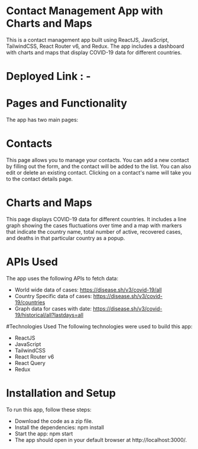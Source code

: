 # Contact Management App with Charts and Maps
This is a contact management app built using ReactJS, JavaScript, TailwindCSS, React Router v6, and Redux. 
The app includes a dashboard with charts and maps that display COVID-19 data for different countries.

# Deployed Link : - 


# Pages and Functionality
The app has two main pages:

# Contacts
This page allows you to manage your contacts. You can add a new contact by filling out the form, and the contact will be added to the list. You can also edit or delete an existing contact. Clicking on a contact's name will take you to the contact details page.

# Charts and Maps
This page displays COVID-19 data for different countries. It includes a line graph showing the cases fluctuations over 
time and a map with markers that indicate the country name, total number of active, 
recovered cases, and deaths in that particular country as a popup.

# APIs Used
The app uses the following APIs to fetch data:

- World wide data of cases: https://disease.sh/v3/covid-19/all
- Country Specific data of cases: https://disease.sh/v3/covid-19/countries
- Graph data for cases with date: https://disease.sh/v3/covid-19/historical/all?lastdays=all

#Technologies Used
The following technologies were used to build this app:

- ReactJS
- JavaScript
- TailwindCSS
- React Router v6
- React Query
- Redux
# Installation and Setup
To run this app, follow these steps:

- Download the code as a zip file.
- Install the dependencies: npm install
- Start the app: npm start
- The app should open in your default browser at http://localhost:3000/.


